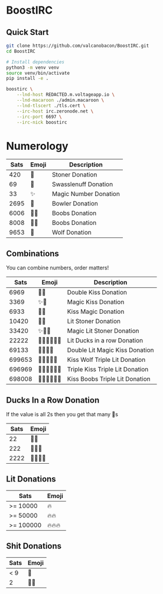 # BoostIRC

## Quick Start

```sh
git clone https://github.com/valcanobacon/BoostIRC.git
cd BoostIRC

# Install dependencies
python3 -m venv venv
source venv/bin/activate
pip install -e .

boostirc \
    --lnd-host REDACTED.m.voltageapp.io \
    --lnd-macaroon ./admin.macaroon \
    --lnd-tlscert ./tls.cert \
    --irc-host irc.zeronode.net \
    --irc-port 6697 \
    --irc-nick boostirc
```

# Numerology

| Sats | Emoji | Description |
| - | - | - |
| 420 | 🌱 | Stoner Donation |
| 69 | 💋 | Swasslenuff Donation  |
| 33 | ✨ | Magic Number Donation|
| 2695 | 🎳 | Bowler Donation |
| 6006 | 🎱🎱 | Boobs Donation |
| 8008 | 🎱🎱 | Boobs Donation |
| 9653 | 🐺 | Wolf Donation |

## Combinations

You can combine numbers, order matters!

| Sats | Emoji | Description |
| - | - | - |
| 6969 | 💋💋 | Double Kiss Donation|
| 3369 | ✨💋 | Magic Kiss Donation |
| 6933 | 💋✨ | Kiss Magic Donation |
| 10420 | 🌱🔥 | Lit Stoner Donation|
| 33420 | ✨🌱🔥 | Magic Lit Stoner Donation|
| 22222 | 🦆🦆🦆🦆🦆🔥 | Lit Ducks in a row Donation | 
| 69133 | 💋✨🔥🔥 | Double Lit Magic Kiss Donation |
| 699653 | 💋🐺🔥🔥🔥 | Kiss Wolf Triple Lit Donation|
| 696969 | 💋💋💋🔥🔥🔥 | Triple Kiss Triple Lit Donation|
| 698008 | 💋🎱🎱🔥🔥🔥 | Kiss Boobs Triple Lit Donation|

## Ducks In a Row Donation
If the value is all 2s then you get that many 🦆s

| Sats | Emoji |
| - | - |
| 22 | 🦆🦆 |
| 222 | 🦆🦆🦆 |
| 2222 |🦆🦆🦆🦆 |

## Lit Donations

| Sats | Emoji |
| - | - |
| >= 10000 | 🔥 |
| >= 50000 | 🔥🔥 |
| >= 100000 | 🔥🔥🔥 |

## Shit Donations

| Sats | Emoji |
| - | - |
| < 9 | 💩 |
| 2 | 🦆💩 |
